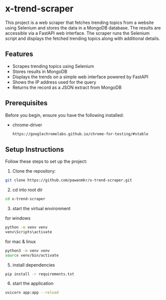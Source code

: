 # x-trend-scraper

This project is a web scraper that fetches trending topics from a website using Selenium and stores the data in a MongoDB database. The results are accessible via a FastAPI web interface. The scraper runs the Selenium script and displays the fetched trending topics along with additional details.

## Features
- Scrapes trending topics using Selenium
- Stores results in MongoDB
- Displays the trends on a simple web interface powered by FastAPI
- Shows the IP address used for the query
- Returns the record as a JSON extract from MongoDB

## Prerequisites
Before you begin, ensure you have the following installed: 

- chrome-driver
  ```bash
  https://googlechromelabs.github.io/chrome-for-testing/#stable
  ```

## Setup Instructions

Follow these steps to set up the project:

1. Clone the repository:
```bash
git clone https://github.com/pawanmkr/x-trend-scraper.git
```
2. cd into root dir
```bash
cd x-trend-scraper
```

3. start the virtual environment

for windows 
```bash
python -m venv venv
venv\Scripts\activate
```

for mac & linux
```bash
python3 -m venv venv
source venv/bin/activate
```
5. install dependencies
```bash
pip install -r requirements.txt
```

6. start the application
```bash
uvicorn app:app --reload
```
